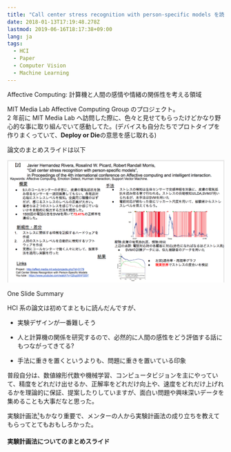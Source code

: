 ```yaml
---
title: "Call center stress recognition with person-specific models を読んだ"
date: 2018-01-13T17:19:48.278Z
lastmod: 2019-06-16T18:17:38+09:00
lang: ja
tags:
  - HCI
  - Paper
  - Computer Vision
  - Machine Learning
---
```


Affective Computing: 計算機と人間の感情や情緒の関係性を考える領域

MIT Media Lab Affective Computing Group のプロジェクト。  
2 年前に MIT Media Lab へ訪問した際に、色々と見せてもらったけどかなり野心的な事に取り組んでいて感動してた。(デバイスも自分たちでプロトタイプを作りまくっていて、**Deploy or Die**の意思を感じ取れる)

論文のまとめスライドは以下

![image](/posts/2018-01-13_call-center-stress-recognition-with-personspecific-models-を読んだ/images/1.png)

One Slide Summary

HCI 系の論文は初めてまともに読んだんですが、

- 実験デザインが一番難しそう

* 人と計算機の関係を研究するので、必然的に人間の感性をどう評価する話にもつながってきてる?

- 手法に重きを置くというよりも、問題に重きを置いている印象

普段自分は、数値線形代数や機械学習、コンピュータビジョンを主にやっていて、精度をどれだけ出せるか、正解率をどれだけ向上や、速度をどれだけ上げれるかを理論的に保証、提案したりしていますが、面白い問題や興味深いデータを集めることも大事だなと思った。

実験計画法[¹](https://www.slideshare.net/nami134105/ss-61422707)もかなり重要で、メンターの人から実験計画法の成り立ちを教えてもらってとてもおもしろかった。

#### 実験計画法についてのまとめスライド
